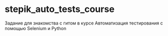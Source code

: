 # stepik_auto_tests_course
Задание для знакомства с гитом в курсе Автоматизация тестирования с помощью Selenium и Python
